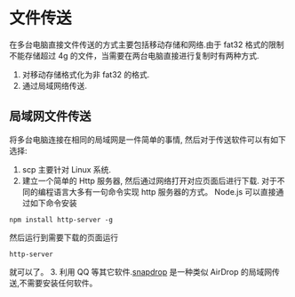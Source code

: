 # 文件传送
在多台电脑直接文件传送的方式主要包括移动存储和网络.由于 fat32 格式的限制不能存储超过 4g 的文件，当需要在两台电脑直接进行复制时有两种方式.

1. 对移动存储格式化为非 fat32 的格式.
2. 通过局域网络传送.

## 局域网文件传送
将多台电脑连接在相同的局域网是一件简单的事情, 然后对于传送软件可以有如下选择:

1. scp 主要针对 Linux 系统.
2. 建立一个简单的 Http 服务器, 然后通过网络打开对应页面后进行下载. 对于不同的编程语言大多有一句命令实现 http 服务器的方式。 Node.js 可以直接通过如下命令安装

```
npm install http-server -g
```
然后运行到需要下载的页面运行

```
http-server
```

就可以了。
3. 利用 QQ 等其它软件.[snapdrop](https://github.com/RobinLinus/snapdrop) 是一种类似 AirDrop 的局域网传送,不需要安装任何软件。
